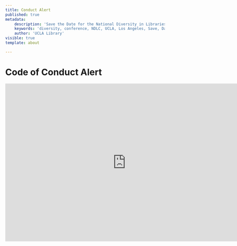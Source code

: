 ```yaml
---
title: Conduct Alert
published: true
metadata:
    description: 'Save the Date for the National Diversity in Libraries Conference (NDLC) 2016 UCLA, Los Angeles, California where library staff discuss issues relating to diversity.'
    keywords: 'diversity, conference, NDLC, UCLA, Los Angeles, Save, Date, national, 2016, what is diversity, diversity committee, conduct, behavior, code'
    author: 'UCLA Library'
visible: true
template: about

---
```

# Code of Conduct Alert

<iframe src="https://docs.google.com/forms/d/e/1FAIpQLSc2054tqnO2E_FwLIuSrpQoHWGkoZLdlyRC_Fx9pYZZd9YLrA/viewform?embedded=true#start=embed" width="760" height="500" frameborder="0" marginheight="0" marginwidth="0">Loading...</iframe>